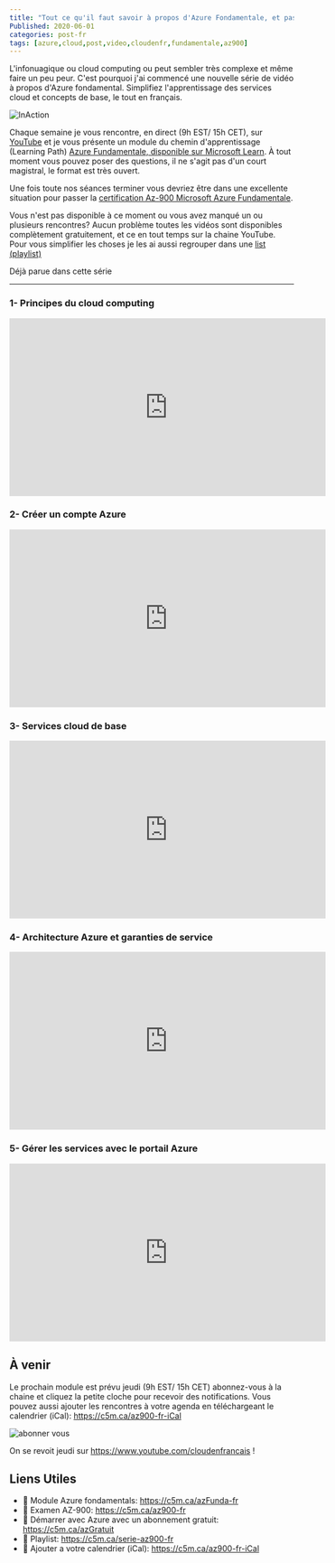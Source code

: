 ```yaml
---
title: "Tout ce qu'il faut savoir à propos d'Azure Fondamentale, et passer votre certification AZ-900" 
Published: 2020-06-01
categories: post-fr
tags: [azure,cloud,post,video,cloudenfr,fundamentale,az900]
---
```


L'infonuagique ou cloud computing ou peut sembler très complexe et même faire un peu peur. C'est pourquoi j'ai commencé une nouvelle série de vidéo à propos d'Azure fondamental. Simplifiez l'apprentissage des services cloud et concepts de base, le tout en français.

![InAction][InAction]

Chaque semaine je vous rencontre, en direct (9h EST/ 15h CET), sur [YouTube](https://www.youtube.com/cloudenfrancais) et je vous présente un module du chemin d'apprentissage (Learning Path) [Azure Fundamentale, disponible sur Microsoft Learn](https://c5m.ca/azFunda-fr). À tout moment vous pouvez poser des questions, il ne s'agit pas d'un court magistral, le format est très ouvert. 

Une fois toute nos séances terminer vous devriez être dans une excellente situation pour passer la [certification Az-900 Microsoft Azure Fundamentale](https://c5m.ca/az900-fr). 

Vous n'est pas disponible à ce moment ou vous avez manqué un ou plusieurs rencontres? Aucun problème toutes les vidéos sont disponibles complètement gratuitement, et ce en tout temps sur la chaine YouTube. Pour vous simplifier les choses je les ai aussi regrouper dans une [list (playlist)](https://c5m.ca/serie-az900-fr)



Déjà parue dans cette série

----------------------------

### 1- Principes du cloud computing

<iframe width="560" height="315" src="https://www.youtube.com/embed/R1Pb238vOpI" frameborder="0" allow="accelerometer; autoplay; encrypted-media; gyroscope; picture-in-picture" allowfullscreen></iframe>

### 2- Créer un compte Azure

<iframe width="560" height="315" src="https://www.youtube.com/embed/z3OLjawZFGs" frameborder="0" allow="accelerometer; autoplay; encrypted-media; gyroscope; picture-in-picture" allowfullscreen></iframe>

### 3- Services cloud de base 

<iframe width="560" height="315" src="https://www.youtube.com/embed/iWqtV9FPLHI" frameborder="0" allow="accelerometer; autoplay; encrypted-media; gyroscope; picture-in-picture" allowfullscreen></iframe>


### 4- Architecture Azure et garanties de service

<iframe width="560" height="315" src="https://www.youtube.com/embed/UfZv1x8yPCk" frameborder="0" allow="accelerometer; autoplay; encrypted-media; gyroscope; picture-in-picture" allowfullscreen></iframe>


### 5- Gérer les services avec le portail Azure

<iframe width="560" height="315" src="https://www.youtube.com/embed/O1YZYcrviGQ" frameborder="0" allow="accelerometer; autoplay; encrypted-media; gyroscope; picture-in-picture" allowfullscreen></iframe>


À venir
-------

Le prochain module est prévu jeudi (9h EST/ 15h CET) abonnez-vous à la chaine et cliquez la petite cloche pour recevoir des notifications. Vous pouvez aussi ajouter les rencontres à votre agenda en téléchargeant le calendrier (iCal): https://c5m.ca/az900-fr-iCal

![abonner vous][abonnervous]

On se revoit jeudi sur https://www.youtube.com/cloudenfrancais !


Liens Utiles
------------

- 🔗 Module Azure fondamentals: https://c5m.ca/azFunda-fr
- 🔗 Examen AZ-900: https://c5m.ca/az900-fr
- 🔗 Démarrer avec Azure avec un abonnement gratuit: https://c5m.ca/azGratuit
- 🔗 Playlist: https://c5m.ca/serie-az900-fr
- 🔗 Ajouter a votre calendrier (iCal): https://c5m.ca/az900-fr-iCal


[abonnervous]: /content/images/2020/06/abonnervous.png "Abonnez-vous a la chaine"
[InAction]: /content/images/2020/06/InAction.jpg "Frank en direct devant son PC"
